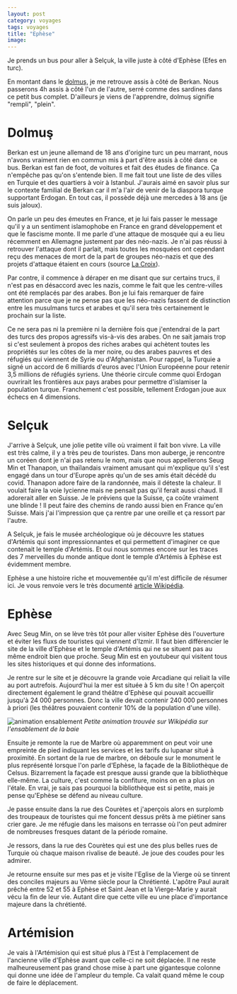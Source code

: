 ```yaml
---
layout: post 
category: voyages
tags: voyages
title: "Ephèse"
image: 
---
```


Je prends un bus pour aller à Selçuk, la ville juste à côté d'Ephèse (Efes en turc).

En montant dans le [dolmuş](https://fr.wikipedia.org/wiki/Dolmu%C5%9F), je me retrouve assis à côté de Berkan. Nous passerons 4h assis à côté l'un de l'autre, serré comme des sardines dans ce petit bus complet. D'ailleurs je viens de l'apprendre, dolmuş signifie "rempli", "plein".

<!--more-->

# Dolmuş

Berkan est un jeune allemand de 18 ans d'origine turc un peu marrant, nous n'avons vraiment rien en commun mis à part d'être assis à côté dans ce bus. Berkan est fan de foot, de voitures et fait des études de finance. Ça n'empêche pas qu'on s'entende bien. Il me fait tout une liste de des villes en Turquie et des quartiers à voir à Istanbul. J'aurais aimé en savoir plus sur le contexte familial de Berkan car il m'a l'air de venir de la diaspora turque supportant Erdogan. En tout cas, il possède déjà une mercedes à 18 ans (je suis jaloux).

On parle un peu des émeutes en France, et je lui fais passer le message qu'il y a un sentiment islamophobe en France en grand développement et que le fascisme monte. Il me parle d'une attaque de mosquée qui a eu lieu récemment en Allemagne justement par des néo-nazis. Je n'ai pas réussi à retrouver l'attaque dont il parlait, mais toutes les mosquées ont cependant reçu des menaces de mort de la part de groupes néo-nazis et que des projets d'attaque étaient en cours (source [La Croix](https://www.la-croix.com/Monde/Europe/En-Allemagne-terrorisme-dextreme-droite-couve-toujours-2020-02-19-1201079298)). 

Par contre, il commence à déraper en me disant que sur certains trucs, il n'est pas en désaccord avec les nazis, comme le fait que les centre-villes ont été remplacés par des arabes. Bon je lui fais remarquer de faire attention parce que je ne pense pas que les néo-nazis fassent de distinction entre les musulmans turcs et arabes et qu'il sera très certainement le prochain sur la liste. 

Ce ne sera pas ni la première ni la dernière fois que j'entendrai de la part des turcs des propos agressifs vis-à-vis des arabes. On ne sait jamais trop si c'est seulement à propos des riches arabes qui achètent toutes les propriétés sur les côtes de la mer noire, ou des arabes pauvres et des réfugiés qui viennent de Syrie ou d'Afghanistan. Pour rappel, la Turquie a signé un accord de 6 milliards d'euros avec l'Union Européenne pour retenir 3,5 millions de réfugiés syriens. Une théorie circule comme quoi Erdogan ouvrirait les frontières aux pays arabes pour permettre d'islamiser la population turque. Franchement c'est possible, tellement Erdogan joue aux échecs en 4 dimensions. 

# Selçuk

J'arrive à Selçuk, une jolie petite ville où vraiment il fait bon vivre. La ville est très calme, il y a très peu de touristes. Dans mon auberge, je rencontre un coréen dont je n'ai pas retenu le nom, mais que nous appellerons Seug Min et Thanapon, un thaïlandais vraiment amusant qui m'explique qu'il s'est engagé dans un tour d'Europe après qu'un de ses amis était décédé du covid. Thanapon adore faire de la randonnée, mais il déteste la chaleur. Il voulait faire la voie lycienne mais ne pensait pas qu'il ferait aussi chaud. Il adorerait aller en Suisse. Je le préviens que la Suisse, ça coûte vraiment une blinde ! Il peut faire des chemins de rando aussi bien en France qu'en Suisse. Mais j'ai l'impression que ça rentre par une oreille et ça ressort par l'autre.

A Selçuk, je fais le musée archéologique où je découvre les statues d'Artémis qui sont impressionnantes et qui permettent d'imaginer ce que contenait le temple d'Artémis. 
Et oui nous sommes encore sur les traces des 7 merveilles du monde antique dont le temple d'Artémis à Ephèse est évidemment membre.

Ephèse a une histoire riche et mouvementée qu'il m'est difficile de résumer ici. Je vous renvoie vers le très documenté [article Wikipédia](https://fr.wikipedia.org/wiki/%C3%89ph%C3%A8se).
# Ephèse

Avec Seug Min, on se lève très tôt pour aller visiter Ephèse dès l'ouverture et éviter les fluxs de touristes qui viennent d'Izmir. Il faut bien différencier le site de la ville d'Ephèse et le temple d'Artémis qui ne se situent pas au même endroit bien que proche. Seug Min est en youtubeur qui visitent tous les sites historiques et qui donne des informations. 

Je rentre sur le site et je découvre la grande voie Arcadiane qui reliait la ville au port autrefois. Aujourd'hui la mer est située à 5 km du site ! On aperçoit directement également le grand théâtre d'Ephèse qui pouvait accueillir jusqu'à 24 000 personnes. Donc la ville devait contenir 240 000 personnes à priori (les théâtres pouvaient contenir 10% de la population d'une ville).

![animation ensablement](https://upload.wikimedia.org/wikipedia/commons/d/db/Ephesos_silting.gif)
_Petite animation trouvée sur Wikipédia sur l'ensablement de la baie_

Ensuite je remonte la rue de Marbre où apparemment on peut voir une empreinte de pied indiquant les services et les tarifs du lupanar situé à proximité. En sortant de la rue de marbre, on déboule sur le monument le plus représenté lorsque l'on parle d'Ephèse, la façade de la Bibliothèque de Celsus. Bizarrement la façade est presque aussi grande que la bibliothèque elle-même. La culture, c'est comme la confiture, moins on en a plus on l'étale. En vrai, je sais pas pourquoi la bibliothèque est si petite, mais je pense qu'Ephèse se défend au niveau culture.

Je passe ensuite dans la rue des Courètes et j'aperçois alors en surplomb des troupeaux de touristes qui me foncent dessus prêts à me piétiner sans crier gare. Je me réfugie dans les maisons en terrasse où l'on peut admirer de nombreuses fresques datant de la période romaine. 

Je ressors, dans la rue des Courètes qui est une des plus belles rues de Turquie où chaque maison rivalise de beauté. Je joue des coudes pour les admirer.


Je retourne ensuite sur mes pas et je visite l'Eglise de la Vierge où se tinrent des conciles majeurs au Vème siècle pour la Chrétienté. L'apôtre Paul aurait prêché entre 52 et 55 à Ephèse et Saint Jean et la Vierge-Marie y aurait vécu la fin de leur vie. Autant dire que cette ville eu une place d'importance majeure dans la chrétienté.
# Artémision

Je vais à l'Artémision qui est situé plus à l'Est à l'emplacement de l'ancienne ville d'Ephèse avant que celle-ci ne soit déplacée. Il ne reste malheureusement pas grand chose mise à part une gigantesque colonne qui donne une idée de l'ampleur du temple. Ca valait quand même le coup de faire le déplacement.







